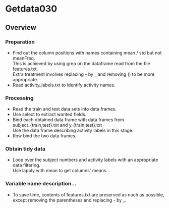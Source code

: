 # Getdata030

## Overview

### Preparation
* Find out the column positions with names containing mean / std but not meanFreq.  
This is achieved by using grep on the dataframe read from the file features.txt.  
Extra treatment involves replacing - by _ and removing () to be more appropriate.
* Read activity_labels.txt to identify activity names.

### Processing
* Read the train and test data sets into data frames.
* Use select to extract wanted fields.
* Bind each obtained data frame with data frames from subject_{train,test}.txt and y_{train,test}.txt  
Use the data frame describing activity labels in this stage.
* Row bind the two data frames.

### Obtain tidy data
* Loop over the subject numbers and activity labels with an appropriate data filtering.  
Use lapply with mean to get columns' means...

### Variable name description...
* To save time, contents of features.txt are preserved as nuch as possible, except removing the parentheses and replacing - by _.
